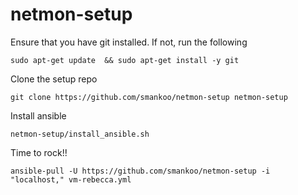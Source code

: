 # netmon-setup

Ensure that you have git installed. If not, run the following

    sudo apt-get update  && sudo apt-get install -y git

Clone the setup repo

    git clone https://github.com/smankoo/netmon-setup netmon-setup

Install ansible

    netmon-setup/install_ansible.sh

Time to rock!!

    ansible-pull -U https://github.com/smankoo/netmon-setup -i "localhost," vm-rebecca.yml
